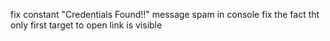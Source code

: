 fix constant "Credentials Found!!" message spam in console 
fix the fact tht only first target to open link is visible 
